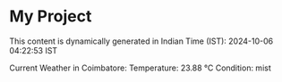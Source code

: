 # My Project

This content is dynamically generated in Indian Time (IST): 2024-10-06 04:22:53 IST


Current Weather in Coimbatore:
Temperature: 23.88 °C
Condition: mist

